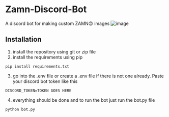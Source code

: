 # Zamn-Discord-Bot
A discord bot for making custom ZAMN😍 images
![image](https://github.com/user-attachments/assets/549ebd6e-2080-419f-ac7b-ae3d7a10aa61)

## Installation
1. install the repository using git or zip file
2. install the requirements using pip
```
pip install requirements.txt
```
3. go into the .env file or create a .env file if there is not one already. Paste your discord bot token like this
```
DISCORD_TOKEN=TOKEN GOES HERE
```
4. everything should be done and to run the bot just run the bot.py file
```
python bot.py
```
